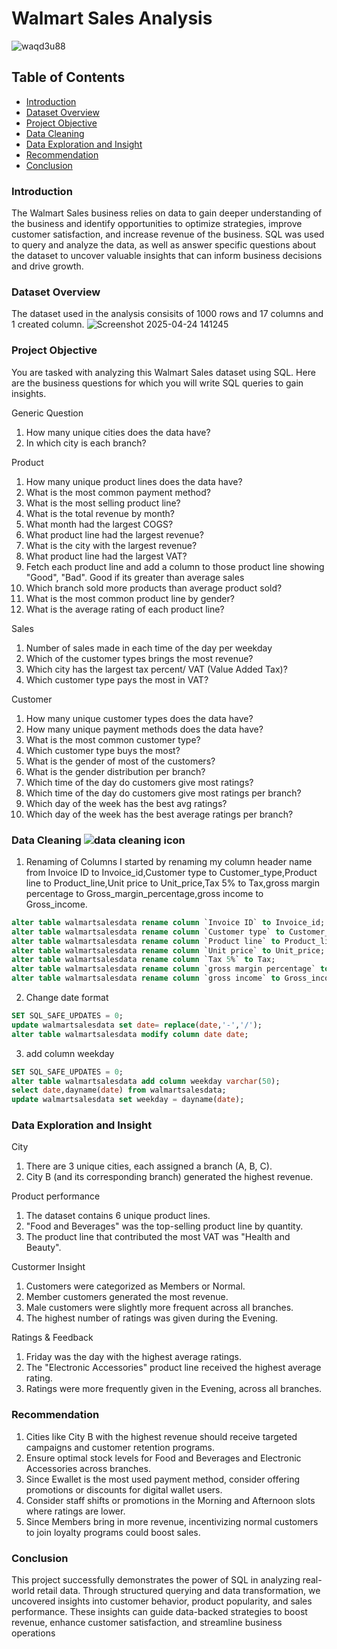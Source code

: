 # Walmart Sales Analysis

![waqd3u88](https://github.com/user-attachments/assets/2f5c8830-27f7-4c21-947d-4c06554fcf99)

## Table of Contents
- [Introduction](#Introduction)
- [Dataset Overview](#Dataset-Overview)
- [Project Objective](#Project-Objective)
- [Data Cleaning](#Data-Cleaning)
- [Data Exploration and Insight](#Data-Exploration-and-Insight)
-  [Recommendation](#Recommendation)
-   [Conclusion](#Conclusion)


### Introduction
The Walmart Sales business relies on data to gain deeper understanding of the business and identify opportunities to optimize strategies, improve customer satisfaction, and increase revenue of the business. SQL was used to query and analyze the data, as well as answer specific questions about the dataset to uncover valuable insights that can inform business decisions and drive growth. 

### Dataset Overview
The dataset used in the analysis consisits of 1000 rows and 17 columns and 1 created column. 
![Screenshot 2025-04-24 141245](https://github.com/user-attachments/assets/de15cf32-1ab5-4951-a09d-d56266563ffc)

### Project Objective
You are tasked with analyzing this Walmart Sales dataset using SQL. Here are the business questions for which you will write SQL queries to gain insights.

Generic Question
1.	How many unique cities does the data have?
2.	In which city is each branch?
   
Product
1.	How many unique product lines does the data have?
2.	What is the most common payment method?
3.	What is the most selling product line?
4.	What is the total revenue by month?
5.	What month had the largest COGS?
6.	What product line had the largest revenue?
7.	What is the city with the largest revenue?
8.	What product line had the largest VAT?
9.	Fetch each product line and add a column to those product line showing "Good", "Bad". Good if its greater than average sales
10.	Which branch sold more products than average product sold?
11.	What is the most common product line by gender?
12.	What is the average rating of each product line?

Sales
1.	Number of sales made in each time of the day per weekday
2.	Which of the customer types brings the most revenue?
3.	Which city has the largest tax percent/ VAT (Value Added Tax)?
4.	Which customer type pays the most in VAT?
   
Customer
1.	How many unique customer types does the data have?
2.	How many unique payment methods does the data have?
3.	What is the most common customer type?
4.	Which customer type buys the most?
5.	What is the gender of most of the customers?
6.	What is the gender distribution per branch?
7.	Which time of the day do customers give most ratings?
8.	Which time of the day do customers give most ratings per branch?
9.	Which day of the week has the best avg ratings?
10.	Which day of the week has the best average ratings per branch?



### Data Cleaning ![data cleaning icon](https://github.com/user-attachments/assets/79b92730-5b5c-490f-9c24-df5a28fafd01)
1. Renaming of Columns
I started by renaming my column header name from Invoice ID to Invoice_id,Customer type to Customer_type,Product line to Product_line,Unit price to Unit_price,Tax 5% to Tax,gross margin percentage to Gross_margin_percentage,gross income to Gross_income.
```sql
alter table walmartsalesdata rename column `Invoice ID` to Invoice_id;
alter table walmartsalesdata rename column `Customer type` to Customer_type;
alter table walmartsalesdata rename column `Product line` to Product_line;
alter table walmartsalesdata rename column `Unit price` to Unit_price;
alter table walmartsalesdata rename column `Tax 5%` to Tax;
alter table walmartsalesdata rename column `gross margin percentage` to Gross_margin_percentage;
alter table walmartsalesdata rename column `gross income` to Gross_income;
```
2. Change date format
```sql
SET SQL_SAFE_UPDATES = 0;
update walmartsalesdata set date= replace(date,'-','/');
alter table walmartsalesdata modify column date date;
```
3. add column weekday
```sql
SET SQL_SAFE_UPDATES = 0;
alter table walmartsalesdata add column weekday varchar(50);
select date,dayname(date) from walmartsalesdata;
update walmartsalesdata set weekday = dayname(date);
```
### Data Exploration and Insight
City  
1. There are 3 unique cities, each assigned a branch (A, B, C).
2. City B (and its corresponding branch) generated the highest revenue.

Product performance
1. The dataset contains 6 unique product lines.
2. "Food and Beverages" was the top-selling product line by quantity.
3. The product line that contributed the most VAT was "Health and Beauty".

Custormer Insight
1. Customers were categorized as Members or Normal.
2. Member customers generated the most revenue.
3. Male customers were slightly more frequent across all branches.
4. The highest number of ratings was given during the Evening.

Ratings & Feedback
1. Friday was the day with the highest average ratings.
2. The "Electronic Accessories" product line received the highest average rating.   
3. Ratings were more frequently given in the Evening, across all branches.
### Recommendation
1. Cities like City B with the highest revenue should receive targeted campaigns and customer retention programs.
2. Ensure optimal stock levels for Food and Beverages and Electronic Accessories across branches.
3. Since Ewallet is the most used payment method, consider offering promotions or discounts for digital wallet users.
4. Consider staff shifts or promotions in the Morning and Afternoon slots where ratings are lower.
5. Since Members bring in more revenue, incentivizing normal customers to join loyalty programs could boost sales.
### Conclusion
This project successfully demonstrates the power of SQL in analyzing real-world retail data. Through structured querying and data transformation, we uncovered insights into customer behavior, product popularity, and sales performance. These insights can guide data-backed strategies to boost revenue, enhance customer satisfaction, and streamline business operations
